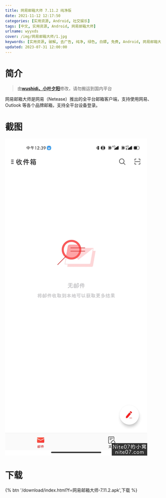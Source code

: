 ```yaml
---
title: 网易邮箱大师 7.11.2 纯净版
date: 2021-11-12 12:17:50
categories: [实用资源, Android, 社交娱乐]
tags: [中文, 实用资源, Android, 网易邮箱大师]
urlname: wyyxds
cover: /img/网易邮箱大师/1.jpg
keywords: [实用资源, 破解, 去广告, 纯净, 绿色, 白嫖, 免费, Android, 网易邮箱大师]
updated: 2023-07-31 12:00:00
---
```


# 简介

> 由[**wushidi、小叶夕阳**](/laiyuan)修改，请勿搬运到国内平台

网易邮箱大师是网易（Netease）推出的全平台邮箱客户端，支持使用网易、Outlook 等各个品牌邮箱，支持全平台设备登录。

# 截图

![](/img/网易邮箱大师/2.jpg)

# 下载

{% btn '/download/index.html?f=网易邮箱大师-7.11.2.apk',下载 %}
